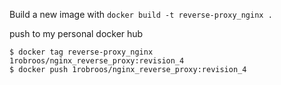 Build a new image with
`docker build -t reverse-proxy_nginx .`


push  to my personal docker hub
```
$ docker tag reverse-proxy_nginx 1robroos/nginx_reverse_proxy:revision_4
$ docker push 1robroos/nginx_reverse_proxy:revision_4
```


